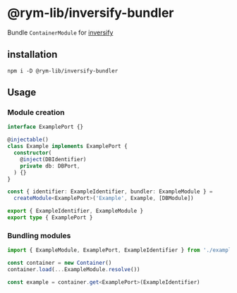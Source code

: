 # @rym-lib/inversify-bundler

Bundle `ContainerModule` for [inversify](https://github.com/inversify/InversifyJS)

## installation

```
npm i -D @rym-lib/inversify-bundler
```

## Usage

### Module creation

```ts
interface ExamplePort {}

@injectable()
class Example implements ExamplePort {
  constructor(
    @inject(DBIdentifier)
    private db: DBPort,
  ) {}
}

const { identifier: ExampleIdentifier, bundler: ExampleModule } =
  createModule<ExamplePort>('Example', Example, [DBModule])

export { ExampleIdentifier, ExampleModule }
export type { ExamplePort }
```

### Bundling modules

```ts
import { ExampleModule, ExamplePort, ExampleIdentifier } from './example'

const container = new Container()
container.load(...ExampleModule.resolve())

const example = container.get<ExamplePort>(ExampleIdentifier)
```
